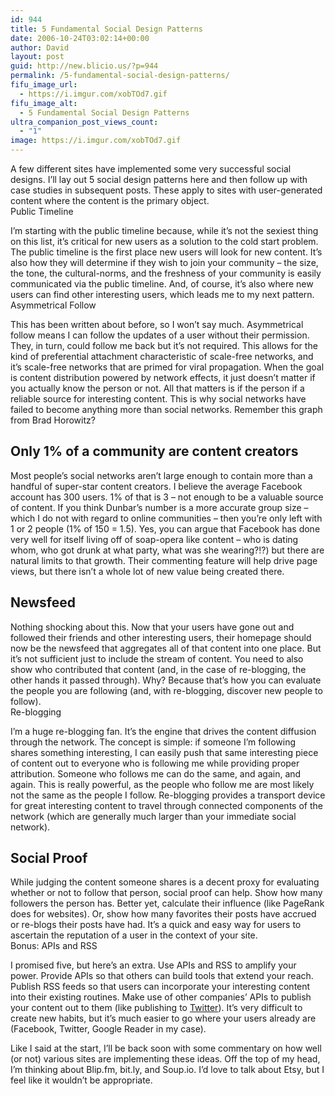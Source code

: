 ```yaml
---
id: 944
title: 5 Fundamental Social Design Patterns
date: 2006-10-24T03:02:14+00:00
author: David
layout: post
guid: http://new.blicio.us/?p=944
permalink: /5-fundamental-social-design-patterns/
fifu_image_url:
  - https://i.imgur.com/xobTOd7.gif
fifu_image_alt:
  - 5 Fundamental Social Design Patterns
ultra_companion_post_views_count:
  - "1"
image: https://i.imgur.com/xobTOd7.gif
---
```

A few different sites have implemented some very successful social designs. I’ll lay out 5 social design patterns here and then follow up with case studies in subsequent posts. These apply to sites with user-generated content where the content is the primary object.  
Public Timeline

I’m starting with the public timeline because, while it’s not the sexiest thing on this list, it’s critical for new users as a solution to the cold start problem. The public timeline is the first place new users will look for new content. It’s also how they will determine if they wish to join your community – the size, the tone, the cultural-norms, and the freshness of your community is easily communicated via the public timeline. And, of course, it’s also where new users can find other interesting users, which leads me to my next pattern.  
Asymmetrical Follow

This has been written about before, so I won’t say much. Asymmetrical follow means I can follow the updates of a user without their permission. They, in turn, could follow me back but it’s not required. This allows for the kind of preferential attachment characteristic of scale-free networks, and it’s scale-free networks that are primed for viral propagation. When the goal is content distribution powered by network effects, it just doesn’t matter if you actually know the person or not. All that matters is if the person if a reliable source for interesting content. This is why social networks have failed to become anything more than social networks. Remember this graph from Brad Horowitz?

## Only 1% of a community are content creators

Most people’s social networks aren’t large enough to contain more than a handful of super-star content creators. I believe the average Facebook account has 300 users. 1% of that is 3 – not enough to be a valuable source of content. If you think Dunbar’s number is a more accurate group size – which I do not with regard to online communities – then you’re only left with 1 or 2 people (1% of 150 = 1.5). Yes, you can argue that Facebook has done very well for itself living off of soap-opera like content – who is dating whom, who got drunk at what party, what was she wearing?!?) but there are natural limits to that growth. Their commenting feature will help drive page views, but there isn’t a whole lot of new value being created there.

## Newsfeed

Nothing shocking about this. Now that your users have gone out and followed their friends and other interesting users, their homepage should now be the newsfeed that aggregates all of that content into one place. But it’s not sufficient just to include the stream of content. You need to also show who contributed that content (and, in the case of re-blogging, the other hands it passed through). Why? Because that’s how you can evaluate the people you are following (and, with re-blogging, discover new people to follow).  
Re-blogging

I’m a huge re-blogging fan. It’s the engine that drives the content diffusion through the network. The concept is simple: if someone I’m following shares something interesting, I can easily push that same interesting piece of content out to everyone who is following me while providing proper attribution. Someone who follows me can do the same, and again, and again. This is really powerful, as the people who follow me are most likely not the same as the people I follow. Re-blogging provides a transport device for great interesting content to travel through connected components of the network (which are generally much larger than your immediate social network).

## Social Proof

While judging the content someone shares is a decent proxy for evaluating whether or not to follow that person, social proof can help. Show how many followers the person has. Better yet, calculate their influence (like PageRank does for websites). Or, show how many favorites their posts have accrued or re-blogs their posts have had. It’s a quick and easy way for users to ascertain the reputation of a user in the context of your site.  
Bonus: APIs and RSS

I promised five, but here’s an extra. Use APIs and RSS to amplify your power. Provide APIs so that others can build tools that extend your reach. Publish RSS feeds so that users can incorporate your interesting content into their existing routines. Make use of other companies’ APIs to publish your content out to them (like publishing to [Twitter](https://new.blicio.us/how-to-promote-your-startup-using-twitter/)). It’s very difficult to create new habits, but it’s much easier to go where your users already are (Facebook, Twitter, Google Reader in my case).

Like I said at the start, I’ll be back soon with some commentary on how well (or not) various sites are implementing these ideas. Off the top of my head, I’m thinking about Blip.fm, bit.ly, and Soup.io. I’d love to talk about Etsy, but I feel like it wouldn’t be appropriate.